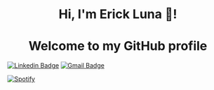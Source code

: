 <h1 align="center">Hi, I'm Erick Luna 👋</a>!</h1>
<h1 align="center">Welcome to my GitHub profile</h1>

[![Linkedin Badge](https://img.shields.io/badge/Erick_Luna_Carrada-0A66C2.svg?style=for-the-badge&logo=LinkedIn&logoColor=white)](www.linkedin.com/in/erick-luna-carrada)
[![Gmail Badge](https://img.shields.io/badge/Elunac19-EA4335.svg?style=for-the-badge&logo=Gmail&logoColor=white)](mailto:elunac19@gmail.com) 

[![Spotify](https://spotify-readme.sp-xd.vercel.app/api/spotify)](https://open.spotify.com/user/proerick2108)

